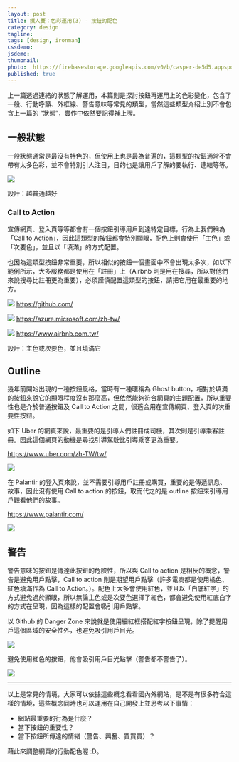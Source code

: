 ```yaml
---
layout: post
title: 鐵人賽：色彩運用(3) - 按鈕的配色
category: design
tagline:
tags: [design, ironman]
cssdemo:
jsdemo:
thumbnail:
photo:  https://firebasestorage.googleapis.com/v0/b/casper-de5d5.appspot.com/o/images%2Fblog%2F201810%2Fholy%2010.png?alt=media&token=dc11531a-8085-4998-bf0d-771c9cda6c72
published: true
---
```


上一篇透過連結的狀態了解運用，本篇則是探討按鈕再運用上的色彩變化，包含了一般、行動呼籲、外框線、警告意味等常見的類型，當然這些類型介紹上別不會包含上一篇的 “狀態”，實作中依然要記得補上喔。

## 一般狀態

一般狀態通常是最沒有特色的，但使用上也是最為普遍的，這類型的按鈕通常不會帶有太多色彩，並不會特別引人注目，目的也是讓用戶了解的要執行、連結等等。

![](https://firebasestorage.googleapis.com/v0/b/casper-de5d5.appspot.com/o/images%2Fblog%2F201810%2F77B97AC2-EBEE-4CEE-842F-9134574D1E0B.png?alt=media&token=3af51988-d4a1-4f8f-98c5-327ab05b45e3)

設計：越普通越好

### Call to Action

宣傳網頁、登入頁等等都會有一個按鈕引導用戶到達特定目標，行為上我們稱為「Call to Action」，因此這類型的按鈕都會特別顯眼，配色上則會使用「主色」或「次要色」，並且以「填滿」的方式配置。

也因為這類型按鈕非常重要，所以相似的按鈕一個畫面中不會出現太多次，如以下範例所示，大多服務都是使用在「註冊」上（Airbnb 則是用在搜尋，所以對他們來說搜尋比註冊更為重要），必須謹慎配置這類型的按鈕，請把它用在最重要的地方。

![](https://firebasestorage.googleapis.com/v0/b/casper-de5d5.appspot.com/o/images%2Fblog%2F201810%2F577C13C5-C430-4850-AAD4-1EEB4509FAAE.png?alt=media&token=d0becd9e-f7e3-4547-a3b9-5ed6b20dcceb)
https://github.com/

![](https://firebasestorage.googleapis.com/v0/b/casper-de5d5.appspot.com/o/images%2Fblog%2F201810%2F44B5C9CE-7EF7-4496-BE38-EA531F1A7F78.png?alt=media&token=f396d890-4a16-43ff-b275-d49949a67627)
https://azure.microsoft.com/zh-tw/

![](https://firebasestorage.googleapis.com/v0/b/casper-de5d5.appspot.com/o/images%2Fblog%2F201810%2FE958A23D-CA39-4C50-AFC6-8743FB852E1A.png?alt=media&token=814faa75-ed3a-4ab7-a32c-53fd38d56560)
https://www.airbnb.com.tw/

設計：主色或次要色，並且填滿它

## Outline

幾年前開始出現的一種按鈕風格，當時有一種暱稱為 Ghost button，相對於填滿的按鈕來說它的顯眼程度沒有那麼高，但依然能夠符合網頁的主題配置，所以重要性也是介於普通按鈕及 Call to Action 之間，很適合用在宣傳網頁、登入頁的次重要性按鈕。

如下 Uber 的網頁來說，最重要的是引導人們註冊成司機，其次則是引導乘客註冊。因此這個網頁的動機是尋找引導駕駛比引導乘客更為重要。

https://www.uber.com/zh-TW/tw/

![](https://firebasestorage.googleapis.com/v0/b/casper-de5d5.appspot.com/o/images%2Fblog%2F201810%2F59827BC1-2DFB-4EF2-9854-3A99E4C9C93F.png?alt=media&token=fd746faf-4406-4cc4-bf86-72be62fd2424)

在 Palantir 的登入頁來說，並不需要引導用戶註冊或購買，重要的是傳遞訊息、故事，因此沒有使用 Call to action 的按鈕，取而代之的是 outline 按鈕來引導用戶觀看他們的故事。

https://www.palantir.com/

![](https://firebasestorage.googleapis.com/v0/b/casper-de5d5.appspot.com/o/images%2Fblog%2F201810%2F79796F76-9D51-4492-BD72-33DD15CCC232.png?alt=media&token=6d84b5af-2c18-4782-b59c-2f1481be8251)


## 警告
警告意味的按鈕是傳達此按鈕的危險性，所以與 Call to action 是相反的概念，警告是避免用戶點擊，Call to action 則是期望用戶點擊（許多電商都是使用橘色、紅色填滿作為 Call to Action。）。配色上大多會使用紅色，並且以「白底紅字」的方式避免過於顯眼，所以無論主色或是次要色選擇了紅色，都會避免使用紅底白字的方式在呈現，因為這樣的配置會吸引用戶點擊。

以 Github 的 Danger Zone 來說就是使用細紅框搭配紅字按鈕呈現，除了提醒用戶這個區域的安全性外，也避免吸引用戶目光。

![](https://firebasestorage.googleapis.com/v0/b/casper-de5d5.appspot.com/o/images%2Fblog%2F201810%2FE25C4862-2EFD-4659-BA19-5FAADFA7C697.png?alt=media&token=ad2248d3-6f7b-4dc7-a618-01a265d946e7)

避免使用紅色的按鈕，他會吸引用戶目光點擊（警告都不警告了）。

![](https://firebasestorage.googleapis.com/v0/b/casper-de5d5.appspot.com/o/images%2Fblog%2F201810%2FEC9D54D1-CC78-4DDC-B4DD-146317336E74.png?alt=media&token=74509e76-7f08-41cd-8f68-eb14aec84482)

---
以上是常見的情境，大家可以依據這些概念看看國內外網站，是不是有很多符合這樣的情境，這些概念同時也可以運用在自己開發上並思考以下事情：

* 網站最重要的行為是什麼？
* 當下按鈕的重要性？
* 當下按鈕所傳達的情緒（警告、興奮、買買買）？

藉此來調整網頁的行動配色喔 :D。